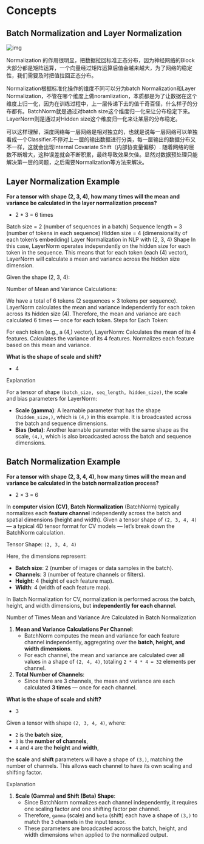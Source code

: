 # Concepts

## Batch Normalization and Layer Normalization

![img](https://pic1.zhimg.com/v2-b9a2091944d2a58abb5c8bc3028e098e_1440w.jpg)

Normalization 的作用很明显，把数据拉回标准正态分布，因为神经网络的Block大部分都是矩阵运算，一个向量经过矩阵运算后值会越来越大，为了网络的稳定性，我们需要及时把值拉回正态分布。

Normalization根据标准化操作的维度不同可以分为batch Normalization和Layer Normalization，不管在哪个维度上做noramlization，本质都是为了让数据在这个维度上归一化，因为在训练过程中，上一层传递下去的值千奇百怪，什么样子的分布都有。BatchNorm就是通过对batch size这个维度归一化来让分布稳定下来。LayerNorm则是通过对Hidden size这个维度归一化来让某层的分布稳定。

可以这样理解，深度网络每一层网络是相对独立的，也就是说每一层网络可以单独看成一个Classifier.不停对上一层的输出数据进行分类，每一层输出的数据分布又不一样，这就会出现Internal Covariate Shift（内部协变量偏移）. 随着网络的层数不断增大，这种误差就会不断积累，最终导致效果欠佳。显然对数据预处理只能解决第一层的问题，之后需要Normalization等方法来解决。

## Layer Normalization Example

**For a tensor with shape (2, 3, 4), how many times will the mean and variance be calculated in the layer normalization process?**

 - 2 * 3 = 6 times

Batch size = 2 (number of sequences in a batch)
Sequence length = 3 (number of tokens in each sequence)
Hidden size = 4 (dimensionality of each token’s embedding)
Layer Normalization in NLP with (2, 3, 4) Shape
In this case, LayerNorm operates independently on the hidden size for each token in the sequence. This means that for each token (each (4) vector), LayerNorm will calculate a mean and variance across the hidden size dimension.

Given the shape (2, 3, 4):

Number of Mean and Variance Calculations:

We have a total of 6 tokens (2 sequences × 3 tokens per sequence).
LayerNorm calculates the mean and variance independently for each token across its hidden size (4).
Therefore, the mean and variance are each calculated 6 times — once for each token.
Steps for Each Token:

For each token (e.g., a (4,) vector), LayerNorm:
Calculates the mean of its 4 features.
Calculates the variance of its 4 features.
Normalizes each feature based on this mean and variance.

**What is the shape of scale and shift?**

- 4

Explanation

For a tensor of shape `(batch_size, seq_length, hidden_size)`, the scale and bias parameters for LayerNorm:

- **Scale (gamma)**: A learnable parameter that has the shape `(hidden_size,)`, which is `(4,)` in this example. It is broadcasted across the batch and sequence dimensions.
- **Bias (beta)**: Another learnable parameter with the same shape as the scale, `(4,)`, which is also broadcasted across the batch and sequence dimensions.

## Batch Normalization Example

**For a tensor with shape (2, 3, 4, 4), how many times will the mean and variance be calculated in the batch normalization process?**

- 2 $\times$ 3 = 6

In **computer vision (CV)**, **Batch Normalization** (BatchNorm) typically normalizes each **feature channel** independently across the batch and spatial dimensions (height and width). Given a tensor shape of `(2, 3, 4, 4)` — a typical 4D tensor format for CV models — let’s break down the BatchNorm calculation.

Tensor Shape: `(2, 3, 4, 4)`

Here, the dimensions represent:

- **Batch size**: 2 (number of images or data samples in the batch).
- **Channels**: 3 (number of feature channels or filters).
- **Height**: 4 (height of each feature map).
- **Width**: 4 (width of each feature map).

In Batch Normalization for CV, normalization is performed across the batch, height, and width dimensions, but **independently for each channel**.

Number of Times Mean and Variance Are Calculated in Batch Normalization

1. **Mean and Variance Calculations Per Channel**:
   - BatchNorm computes the mean and variance for each feature channel independently, aggregating over the **batch, height, and width dimensions**.
   - For each channel, the mean and variance are calculated over all values in a shape of `(2, 4, 4)`, totaling `2 * 4 * 4 = 32` elements per channel.
2. **Total Number of Channels**:
   - Since there are 3 channels, the mean and variance are each calculated **3 times** — once for each channel.

**What is the shape of scale and shift?**

- 3

Given a tensor with shape `(2, 3, 4, 4)`, where:

- `2` is the **batch size**,
- `3` is the **number of channels**,
- `4` and `4` are the **height** and **width**,

the **scale** and **shift** parameters will have a shape of `(3,)`, matching the number of channels. This allows each channel to have its own scaling and shifting factor.

Explanation

1. **Scale (Gamma) and Shift (Beta) Shape**:
   - Since BatchNorm normalizes each channel independently, it requires one scaling factor and one shifting factor per channel.
   - Therefore, `gamma` (scale) and `beta` (shift) each have a shape of `(3,)` to match the `3` channels in the input tensor.
   - These parameters are broadcasted across the batch, height, and width dimensions when applied to the normalized output.

### 
